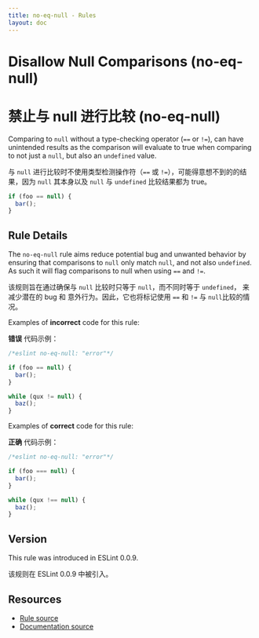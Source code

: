 ```yaml
---
title: no-eq-null - Rules
layout: doc
---
```

<!-- Note: No pull requests accepted for this file. See README.md in the root directory for details. -->

# Disallow Null Comparisons (no-eq-null)

# 禁止与 null 进行比较 (no-eq-null)

Comparing to `null` without a type-checking operator (`==` or `!=`), can have unintended results as the comparison will evaluate to true when comparing to not just a `null`, but also an `undefined` value.

与 `null` 进行比较时不使用类型检测操作符（`==` 或 `!=`），可能得意想不到的的结果，因为 `null` 其本身以及 `null` 与 `undefined` 比较结果都为 true。

```js
if (foo == null) {
  bar();
}
```

## Rule Details

The `no-eq-null` rule aims reduce potential bug and unwanted behavior by ensuring that comparisons to `null` only match `null`, and not also `undefined`. As such it will flag comparisons to null when using `==` and `!=`.

该规则旨在通过确保与 `null` 比较时只等于 `null`，而不同时等于 `undefined`， 来减少潜在的 bug 和 意外行为。因此，它也将标记使用 `==` 和 `!=` 与 `null`比较的情况。

Examples of **incorrect** code for this rule:

**错误** 代码示例：

```js
/*eslint no-eq-null: "error"*/

if (foo == null) {
  bar();
}

while (qux != null) {
  baz();
}
```

Examples of **correct** code for this rule:

**正确** 代码示例：

```js
/*eslint no-eq-null: "error"*/

if (foo === null) {
  bar();
}

while (qux !== null) {
  baz();
}
```

## Version

This rule was introduced in ESLint 0.0.9.

该规则在 ESLint 0.0.9 中被引入。

## Resources

* [Rule source](https://github.com/eslint/eslint/tree/master/lib/rules/no-eq-null.js)
* [Documentation source](https://github.com/eslint/eslint/tree/master/docs/rules/no-eq-null.md)
